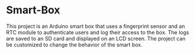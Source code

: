 # Smart-Box
This project is an Arduino smart box that uses a fingerprint sensor and an RTC module to authenticate users and log their access to the box. The logs are saved to an SD card and displayed on an LCD screen. The project can be customized to change the behavior of the smart box.
